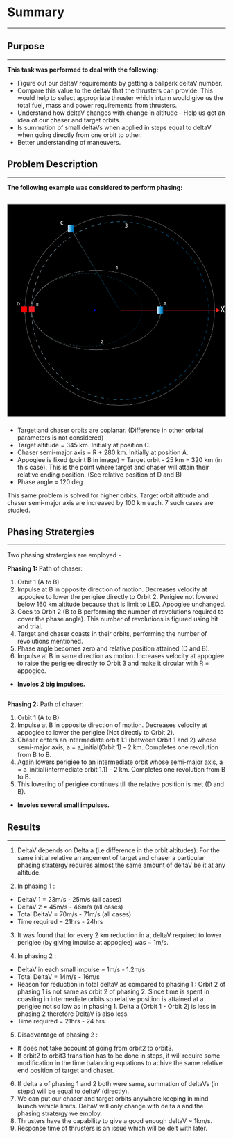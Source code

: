 # Summary
----

## Purpose
----- 
**This task was performed to deal with the following:**
- Figure out our deltaV requirements by getting a ballpark deltaV number.
- Compare this value to the deltaV that the thrusters can provide. This would help to select appropriate thruster which inturn would give us the total fuel, mass and power requirements from thrusters.
- Understand how deltaV changes with change in altitude - Help us get an idea of our chaser and target orbits.
- Is summation of small deltaVs when applied in steps equal to deltaV when going directly from one orbit to other.
- Better understanding of maneuvers.

## Problem Description
----
**The following example was considered to perform phasing:**

![alt text](https://github.com/anjalirawat06/PHASING/blob/master/DeltaV/phasing%201.png?raw=true)
----

- Target and chaser orbits are coplanar. (Difference in other orbital parameters is not considered)
- Target altitude = 345 km. Initially at position C.
- Chaser semi-major axis = R + 280 km. Initially at position A.
- Appogiee is fixed (point B in image) = Target orbit - 25 km = 320 km (in this case). This is the point where target and chaser will attain their relative ending position. (See relative position of D and B)
- Phase angle = 120 deg

This same problem is solved for higher orbits. 
Target orbit altitude and chaser semi-major axis are increased by 100 km each. 7 such cases are studied.   

## Phasing Stratergies
----

Two phasing stratergies are employed -

**Phasing 1:**
Path of chaser: 
1. Orbit 1 (A to B) 
2. Impulse at B in opposite direction of motion. Decreases velocity at appogiee to lower the perigiee directly to Orbit 2. Perigiee not lowered below 160 km altitude because that is limit to LEO. Appogiee unchanged.
3. Goes to Orbit 2  (B to B performing the number of revolutions required to cover the phase angle). This number of revolutions is figured using hit and trial. 
4. Target and chaser coasts in their orbits, performing the number of revolutions mentioned. 
5. Phase angle becomes zero and relative position attained (D and B).
6. Impulse at B in same direction as motion. Increases velocity at appogiee to raise the perigiee directly to Orbit 3 and make it circular with R = appogiee.
- **Involes 2 big impulses.**

----

**Phasing  2:**
Path of chaser:
1. Orbit 1 (A to B)
2. Impulse at B in opposite direction of motion. Decreases velocity at appogiee to lower the perigiee (Not directly to Orbit 2).
3. Chaser enters an intermediate orbit 1.1 (between Orbit 1 and 2) whose semi-major axis, a = a_initial(Orbit 1) - 2 km. Completes one revolution from B to B.
4. Again lowers perigiee to an intermediate orbit whose semi-major axis, a = a_initial(intermediate orbit 1.1) - 2 km. Completes one revolution from B to B.
5. This lowering of perigiee continues till the relative position is met (D and B).
- **Involes several small impulses.**


## Results
----
1. DeltaV depends on Delta a (i.e difference in the orbit altitudes). For the same initial relative arrangement of target and chaser a particular phasing stratergy requires almost the same amount of deltaV be it at any altitude.


2. In phasing 1 : 
- DeltaV 1 = 23m/s - 25m/s (all cases)
- DeltaV 2 = 45m/s - 46m/s (all cases)
- Total DeltaV = 70m/s - 71m/s (all cases)
- Time required = 21hrs - 24hrs

3. It was found that for every 2 km reduction in a, deltaV required to lower perigiee (by giving impulse at appogiee) was ~ 1m/s.


4. In phasing 2 :
- DeltaV in each small impulse = 1m/s - 1.2m/s
- Total DeltaV = 14m/s - 16m/s
- Reason for reduction in total deltaV as compared to phasing 1 : Orbit 2 of phasing 1 is not same as orbit 2 of phasing 2. Since time is spent in coasting in intermediate orbits so relative position is attained at a perigiee not so low as in phasing 1. Delta a (Orbit 1 - Orbit 2) is less in phasing 2 therefore DeltaV is also less.
- Time required  = 21hrs - 24 hrs

5. Disadvantage of phasing 2 :
- It does not take account of going from orbit2 to orbit3.
- If orbit2 to orbit3 transition has to be done in steps, it will require some modification in the time balancing equations to achive the same relative end position of target and chaser.

6. If delta a of phasing 1 and 2 both were same, summation of deltaVs (in steps) will be equal to deltaV (directly).
7. We can put our chaser and target orbits anywhere keeping in mind launch vehicle limits. DeltaV will only change with delta a and the phasing stratergy we employ.
8. Thrusters have the capability to give a good enough deltaV ~ 1km/s. 
9. Response time of thrusters is an issue which will be delt with later.

